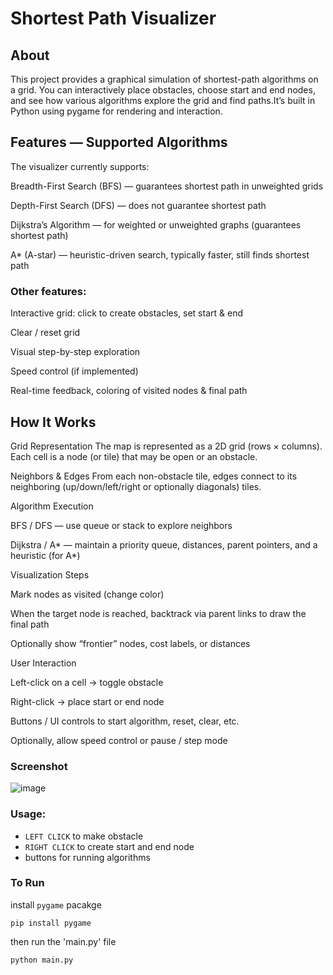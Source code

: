 # Shortest Path Visualizer

## About
This project provides a graphical simulation of shortest-path algorithms on a grid. You can interactively place obstacles, choose start and end nodes, and see how various algorithms explore the grid and find paths.It’s built in Python using pygame for rendering and interaction.

## Features — Supported Algorithms

The visualizer currently supports:

Breadth-First Search (BFS) — guarantees shortest path in unweighted grids

Depth-First Search (DFS) — does not guarantee shortest path

Dijkstra’s Algorithm — for weighted or unweighted graphs (guarantees shortest path)

A* (A-star) — heuristic-driven search, typically faster, still finds shortest path

### Other features:

Interactive grid: click to create obstacles, set start & end

Clear / reset grid

Visual step-by-step exploration

Speed control (if implemented)

Real-time feedback, coloring of visited nodes & final path

## How It Works

Grid Representation
The map is represented as a 2D grid (rows × columns). Each cell is a node (or tile) that may be open or an obstacle.

Neighbors & Edges
From each non-obstacle tile, edges connect to its neighboring (up/down/left/right or optionally diagonals) tiles.

Algorithm Execution

BFS / DFS — use queue or stack to explore neighbors

Dijkstra / A* — maintain a priority queue, distances, parent pointers, and a heuristic (for A*)

Visualization Steps

Mark nodes as visited (change color)

When the target node is reached, backtrack via parent links to draw the final path

Optionally show “frontier” nodes, cost labels, or distances

User Interaction

Left-click on a cell → toggle obstacle

Right-click → place start or end node

Buttons / UI controls to start algorithm, reset, clear, etc.

Optionally, allow speed control or pause / step mode

### Screenshot
![image](https://github.com/user-attachments/assets/400716ae-676c-4cb4-ab57-6c5324f76ac5)
### Usage:
- `LEFT CLICK` to make obstacle
- `RIGHT CLICK` to create start and end node
- buttons for running algorithms
### To Run
install `pygame` pacakge
```
pip install pygame
```
then run the 'main.py' file
```
python main.py
```
